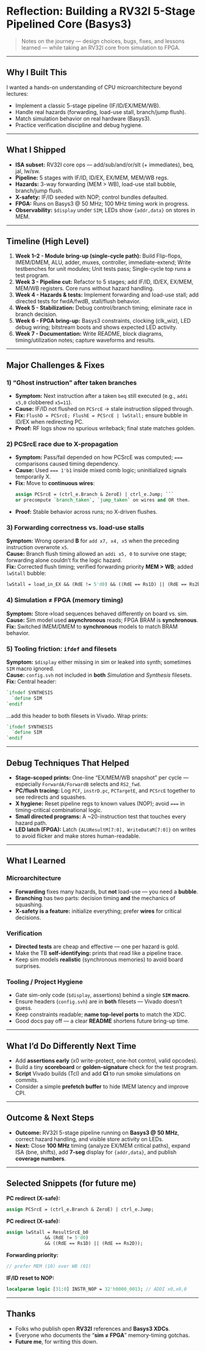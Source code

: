 # Reflection: Building a RV32I 5-Stage Pipelined Core (Basys3)

> Notes on the journey — design choices, bugs, fixes, and lessons learned — while taking an RV32I core from simulation to FPGA.

---

## Why I Built This
I wanted a hands-on understanding of CPU microarchitecture beyond lectures:
- Implement a classic 5-stage pipeline (IF/ID/EX/MEM/WB).
- Handle real hazards (forwarding, load-use stall, branch/jump flush).
- Match simulation behavior on real hardware (Basys3).
- Practice verification discipline and debug hygiene.

---

## What I Shipped
- **ISA subset:** RV32I core ops — add/sub/and/or/slt (+ immediates), beq, jal, lw/sw.
- **Pipeline:** 5 stages with IF/ID, ID/EX, EX/MEM, MEM/WB regs.
- **Hazards:** 3-way forwarding (MEM > WB), load-use stall bubble, branch/jump flush.
- **X-safety:** IF/ID seeded with NOP; control bundles defaulted.
- **FPGA:** Runs on Basys3 @ 50 MHz; 100 MHz timing work in progress.
- **Observability:** `$display` under `SIM`; LEDs show `{addr,data}` on stores in MEM.

---

## Timeline (High Level)
1. **Week 1–2 - Module bring-up (single-cycle path):**
  Build Flip-flops, IMEM/DMEM, ALU, adder, muxes, controller, immediate-extend; Write testbenches for unit modules; Unit tests pass; Single-cycle top runs a test program.
2. **Week 3 - Pipeline cut:**
  Refactor to 5 stages; add IF/ID, ID/EX, EX/MEM, MEM/WB registers. Core runs without hazard handling.
3. **Week 4 - Hazards & tests:**
  Implement forwarding and load-use stall; add directed tests for fwdA/fwdB, stall/flush behavior. 
4. **Week 5 - Stabilization:**
  Debug control/branch timing; eliminate race in branch decision.
5. **Week 6 - FPGA bring-up:**
  Basys3 constraints, clocking (clk_wiz), LED debug wiring; bitstream boots and shows expected LED activity.
6. **Week 7 - Documentation:**
  Write README, block diagrams, timing/utilization notes; capture waveforms and results. 

---

## Major Challenges & Fixes

### 1) “Ghost instruction” after taken branches
- **Symptom:** Next instruction after a taken `beq` still executed (e.g., `addi x5,0` clobbered `x5=11`).
- **Cause:** IF/ID not flushed on `PCSrcE` → stale instruction slipped through.
- **Fix:** `FlushD = PCSrcE; FlushE = PCSrcE | lwStall;` ensure bubble in ID/EX when redirecting PC.
- **Proof:** RF logs show no spurious writeback; final state matches golden.

### 2) PCSrcE race due to X-propagation
- **Symptom:** Pass/fail depended on how PCSrcE was computed; `===` comparisons caused timing dependency.
- **Cause:** Used `=== 1'b1` inside mixed comb logic; uninitialized signals temporarily X.
- **Fix:** Move to **continuous wires**:
  ```systemverilog
  assign PCSrcE = (ctrl_e.Branch & ZeroE) | ctrl_e.Jump; ```
  or precompute `branch_taken`, `jump_taken` on wires and OR them.
- **Proof:** Stable behavior across runs; no X-driven flushes.

### 3) Forwarding correctness vs. load-use stalls

**Symptom:** Wrong operand **B** for `add x7, x4, x5` when the preceding instruction overwrote `x5`.  
**Cause:** Branch flush timing allowed an `addi x5, 0` to survive one stage; forwarding alone couldn’t fix the logic hazard.  
**Fix:** Corrected flush timing; verified forwarding priority **MEM > WB**; added `lwStall` bubble:

```systemverilog
lwStall = load_in_EX && (RdE != 5'd0) && ((RdE == Rs1D) || (RdE == Rs2D));
```

### 4) Simulation ≠ FPGA (memory timing)

**Symptom:** Store→load sequences behaved differently on board vs. sim.  
**Cause:** Sim model used **asynchronous** reads; FPGA BRAM is **synchronous**.  
**Fix:** Switched IMEM/DMEM to **synchronous** models to match BRAM behavior.

### 5) Tooling friction: `ifdef` and filesets

**Symptom:** `$display` either missing in sim or leaked into synth; sometimes `SIM` macro ignored.  
**Cause:** `config.svh` not included in **both** *Simulation* and *Synthesis* filesets.  
**Fix:** Central header:

```systemverilog
`ifndef SYNTHESIS
  `define SIM
`endif
```
...add this header to both filesets in Vivado. Wrap prints:
```systemverilog
`ifndef SYNTHESIS
  `define SIM
`endif
```

---

## Debug Techniques That Helped

- **Stage-scoped prints:** One-line “EX/MEM/WB snapshot” per cycle — especially `ForwardA/ForwardB` selects and `RS2_fwd`.
- **PC/flush tracing:** Log `PCF`, `instrD.pc`, `PCTargetE`, and `PCSrcE` together to see redirects and squashes.
- **X hygiene:** Reset pipeline regs to known values (NOP); avoid `===` in timing-critical combinational logic.
- **Small directed programs:** A ~20-instruction test that touches every hazard path.
- **LED latch (FPGA):** Latch `{ALUResultM[7:0], WriteDataM[7:0]}` on writes to avoid flicker and make stores human-readable.

---

## What I Learned

### Microarchitecture
- **Forwarding** fixes many hazards, but **not** load-use — you need a **bubble**.
- **Branching** has two parts: decision timing **and** the mechanics of squashing.
- **X-safety is a feature:** initialize everything; prefer **wires** for critical decisions.

### Verification
- **Directed tests** are cheap and effective — one per hazard is gold.
- Make the TB **self-identifying:** prints that read like a pipeline trace.
- Keep sim models **realistic** (synchronous memories) to avoid board surprises.

### Tooling / Project Hygiene
- Gate sim-only code (`$display`, assertions) behind a single **`SIM` macro**.
- Ensure headers (`config.svh`) are in **both** filesets — Vivado doesn’t guess.
- Keep constraints readable; **name top-level ports** to match the XDC.
- Good docs pay off — a clear **README** shortens future bring-up time.

---

## What I’d Do Differently Next Time

- Add **assertions early** (x0 write-protect, one-hot control, valid opcodes).
- Build a tiny **scoreboard** or **golden-signature** check for the test program.
- **Script** Vivado builds (Tcl) and add **CI** to run smoke simulations on commits.
- Consider a simple **prefetch buffer** to hide IMEM latency and improve CPI.

---

## Outcome & Next Steps

- **Outcome:** RV32I 5-stage pipeline running on **Basys3 @ 50 MHz**, correct hazard handling, and visible store activity on LEDs.  
- **Next:** Close **100 MHz** timing (analyze EX/MEM critical paths), expand ISA (bne, shifts), add **7-seg** display for `{addr,data}`, and publish **coverage numbers**.

---

## Selected Snippets (for future me)

**PC redirect (X-safe):**
```systemverilog
assign PCSrcE = (ctrl_e.Branch & ZeroE) | ctrl_e.Jump;
```
**PC redirect (X-safe):**
```systemverilog
assign lwStall = ResultSrcE_b0
              && (RdE != 5'd0)
              && ((RdE == Rs1D) || (RdE == Rs2D));
```
**Forwarding priority:**
```systemverilog
// prefer MEM (10) over WB (01)
```
**IF/ID reset to NOP:**
```systemverilog
localparam logic [31:0] INSTR_NOP = 32'h0000_0013; // ADDI x0,x0,0
```

---

## Thanks

- Folks who publish open **RV32I** references and **Basys3 XDCs**.
- Everyone who documents the “**sim ≠ FPGA**” memory-timing gotchas.
- **Future me**, for writing this down.



